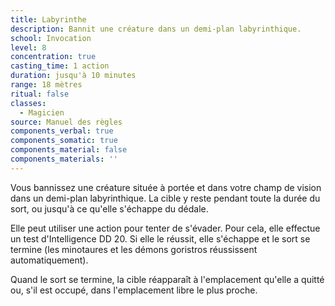 ```yaml
---
title: Labyrinthe
description: Bannit une créature dans un demi-plan labyrinthique.
school: Invocation
level: 8
concentration: true
casting_time: 1 action
duration: jusqu'à 10 minutes
range: 18 mètres
ritual: false
classes:
  - Magicien
source: Manuel des règles
components_verbal: true
components_somatic: true
components_material: false
components_materials: ''
---
```

Vous bannissez une créature située à portée et dans votre champ de vision dans un demi-plan labyrinthique. La cible y reste pendant toute la durée du sort, ou jusqu'à ce qu'elle s'échappe du dédale.

Elle peut utiliser une action pour tenter de s'évader. Pour cela, elle effectue un test d'Intelligence DD 20. Si elle le réussit, elle s'échappe et le sort se termine (les minotaures et les démons goristros réussissent automatiquement).

Quand le sort se termine, la cible réapparaît à l'emplacement qu'elle a quitté ou, s'il est occupé, dans l'emplacement libre le plus proche.
